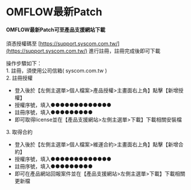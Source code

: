 # OMFLOW最新Patch

#### OMFLOW最新Patch可至產品支援網站下載

須憑授權碼至 [https://support.syscom.com.tw/](https://support.syscom.com.tw/) 進行註冊，註冊完成後即可下載

操作步驟如下：\
1\. 註冊，須使用公司信箱( syscom.com.tw )\
2\. 註冊授權

* 登入後於【左側主選單>個人檔案>產品授權>主畫面右上角】點擊【新增授權】
* 授權序號，填入●●●●●●●●●●●●●
* 註冊序號，填入●●●●●●●●●
* 即可取得license並在【產品支援網站>左側主選單>下載】下載相關安裝檔

3\. 取得合約

* 登入後於【左側主選單>個人檔案>維運合約>主畫面右上角】點擊【新增合約】
* 授權序號，填入●●●●●●●●●●●●●
* 註冊序號，填入●●●●●●●●●
* 即可在產品網站回報案件並在【產品支援網站>左側主選單>下載】下載相關更新檔

